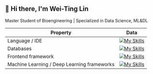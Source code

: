 ## 👋 Hi there, I'm Wei-Ting Lin

Master Student of Bioengineering | Specialized in Data Science, ML&DL





| Property                                  | Data                                           |
|-------------------------------------------|------------------------------------------------|
| Language / IDE                            | [![My Skills](https://skillicons.dev/icons?i=js,py,r)](https://skillicons.dev)                                  |
| Databases                                 | [![My Skills](https://skillicons.dev/icons?i=mysql,mongodb)](https://skillicons.dev)                                      |
| Frontend framework                         |[![My Skills](https://skillicons.dev/icons?i=angular,vue)](https://skillicons.dev)                                  |
| Machine Learning / Deep Learning frameworks|[![My Skills](https://skillicons.dev/icons?i=tensorflow,pytorch)](https://skillicons.dev) |


